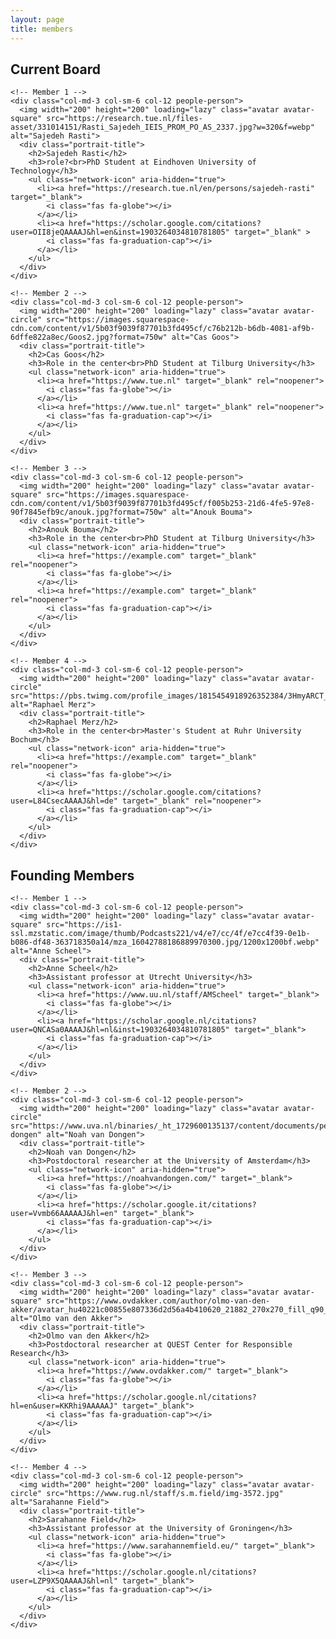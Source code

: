 ```yaml
---
layout: page
title: members
---
```


<div class="container">
  <div class="row justify-content-center people-widget">
    <div class="col-md-12 text-center">
      <h2 class="mb-4">Current Board</h2>
    </div>

    <!-- Member 1 -->
    <div class="col-md-3 col-sm-6 col-12 people-person">
      <img width="200" height="200" loading="lazy" class="avatar avatar-square" src="https://research.tue.nl/files-asset/331014151/Rasti_Sajedeh_IEIS_PROM_PO_AS_2337.jpg?w=320&f=webp" alt="Sajedeh Rasti">
      <div class="portrait-title">
        <h2>Sajedeh Rasti</h2>
        <h3>role?<br>PhD Student at Eindhoven University of Technology</h3>
        <ul class="network-icon" aria-hidden="true">
          <li><a href="https://research.tue.nl/en/persons/sajedeh-rasti" target="_blank">
            <i class="fas fa-globe"></i>
          </a></li>
          <li><a href="https://scholar.google.com/citations?user=OII8jeQAAAAJ&hl=en&inst=1903264034810781805" target="_blank" >
            <i class="fas fa-graduation-cap"></i>
          </a></li>
        </ul>
      </div>
    </div>

    <!-- Member 2 -->
    <div class="col-md-3 col-sm-6 col-12 people-person">
      <img width="200" height="200" loading="lazy" class="avatar avatar-circle" src="https://images.squarespace-cdn.com/content/v1/5b03f9039f87701b3fd495cf/c76b212b-b6db-4081-af9b-6dffe822a8ec/Goos2.jpg?format=750w" alt="Cas Goos">
      <div class="portrait-title">
        <h2>Cas Goos</h2>
        <h3>Role in the center<br>PhD Student at Tilburg University</h3>
        <ul class="network-icon" aria-hidden="true">
          <li><a href="https://www.tue.nl" target="_blank" rel="noopener">
            <i class="fas fa-globe"></i>
          </a></li>
          <li><a href="https://www.tue.nl" target="_blank" rel="noopener">
            <i class="fas fa-graduation-cap"></i>
          </a></li>
        </ul>
      </div>
    </div>

    <!-- Member 3 -->
    <div class="col-md-3 col-sm-6 col-12 people-person">
      <img width="200" height="200" loading="lazy" class="avatar avatar-square" src="https://images.squarespace-cdn.com/content/v1/5b03f9039f87701b3fd495cf/f005b253-21d6-4fe5-97e8-90f7845efb9c/anouk.jpg?format=750w" alt="Anouk Bouma">
      <div class="portrait-title">
        <h2>Anouk Bouma</h2>
        <h3>Role in the center<br>PhD Student at Tilburg University</h3>
        <ul class="network-icon" aria-hidden="true">
          <li><a href="https://example.com" target="_blank" rel="noopener">
            <i class="fas fa-globe"></i>
          </a></li>
          <li><a href="https://example.com" target="_blank" rel="noopener">
            <i class="fas fa-graduation-cap"></i>
          </a></li>
        </ul>
      </div>
    </div>

    <!-- Member 4 -->
    <div class="col-md-3 col-sm-6 col-12 people-person">
      <img width="200" height="200" loading="lazy" class="avatar avatar-circle" src="https://pbs.twimg.com/profile_images/1815454918926352384/3HmyARCT_400x400.jpg" alt="Raphael Merz">
      <div class="portrait-title">
        <h2>Raphael Merz/h2>
        <h3>Role in the center<br>Master's Student at Ruhr University Bochum</h3>
        <ul class="network-icon" aria-hidden="true">
          <li><a href="https://example.com" target="_blank" rel="noopener">
            <i class="fas fa-globe"></i>
          </a></li>
          <li><a href="https://scholar.google.com/citations?user=L84CsecAAAAJ&hl=de" target="_blank" rel="noopener">
            <i class="fas fa-graduation-cap"></i>
          </a></li>
        </ul>
      </div>
    </div>
  </div>
</div>




<div class="container">
  <div class="row justify-content-center people-widget">
    <div class="col-md-12 text-center">
      <h2 class="mb-4">Founding Members</h2>
    </div>

    <!-- Member 1 -->
    <div class="col-md-3 col-sm-6 col-12 people-person">
      <img width="200" height="200" loading="lazy" class="avatar avatar-square" src="https://is1-ssl.mzstatic.com/image/thumb/Podcasts221/v4/e7/cc/4f/e7cc4f39-0e1b-b086-df48-363718350a14/mza_16042788186889970300.jpg/1200x1200bf.webp" alt="Anne Scheel">
      <div class="portrait-title">
        <h2>Anne Scheel</h2>
        <h3>Assistant professor at Utrecht University</h3>
        <ul class="network-icon" aria-hidden="true">
          <li><a href="https://www.uu.nl/staff/AMScheel" target="_blank">
            <i class="fas fa-globe"></i>
          </a></li>
          <li><a href="https://scholar.google.nl/citations?user=QNCASa0AAAAJ&hl=nl&inst=1903264034810781805" target="_blank">
            <i class="fas fa-graduation-cap"></i>
          </a></li>
        </ul>
      </div>
    </div>

    <!-- Member 2 -->
    <div class="col-md-3 col-sm-6 col-12 people-person">
      <img width="200" height="200" loading="lazy" class="avatar avatar-circle" src="https://www.uva.nl/binaries/_ht_1729600135137/content/documents/personalpages/d/o/n.n.n.vandongen/n.n.n.van-dongen" alt="Noah van Dongen">
      <div class="portrait-title">
        <h2>Noah van Dongen</h2>
        <h3>Postdoctoral researcher at the University of Amsterdam</h3>
        <ul class="network-icon" aria-hidden="true">
          <li><a href="https://noahvandongen.com/" target="_blank">
            <i class="fas fa-globe"></i>
          </a></li>
          <li><a href="https://scholar.google.it/citations?user=Vvmb66AAAAAJ&hl=en" target="_blank">
            <i class="fas fa-graduation-cap"></i>
          </a></li>
        </ul>
      </div>
    </div>

    <!-- Member 3 -->
    <div class="col-md-3 col-sm-6 col-12 people-person">
      <img width="200" height="200" loading="lazy" class="avatar avatar-square" src="https://www.ovdakker.com/author/olmo-van-den-akker/avatar_hu40221c00855e807336d2d56a4b410620_21882_270x270_fill_q90_lanczos_center.jpg" alt="Olmo van den Akker">
      <div class="portrait-title">
        <h2>Olmo van den Akker</h2>
        <h3>Postdoctoral researcher at QUEST Center for Responsible Research</h3>
        <ul class="network-icon" aria-hidden="true">
          <li><a href="https://www.ovdakker.com/" target="_blank">
            <i class="fas fa-globe"></i>
          </a></li>
          <li><a href="https://scholar.google.nl/citations?hl=en&user=KKRhi9AAAAAJ" target="_blank">
            <i class="fas fa-graduation-cap"></i>
          </a></li>
        </ul>
      </div>
    </div>

    <!-- Member 4 -->
    <div class="col-md-3 col-sm-6 col-12 people-person">
      <img width="200" height="200" loading="lazy" class="avatar avatar-circle" src="https://www.rug.nl/staff/s.m.field/img-3572.jpg" alt="Sarahanne Field">
      <div class="portrait-title">
        <h2>Sarahanne Field</h2>
        <h3>Assistant professor at the University of Groningen</h3>
        <ul class="network-icon" aria-hidden="true">
          <li><a href="https://www.sarahannemfield.eu/" target="_blank">
            <i class="fas fa-globe"></i>
          </a></li>
          <li><a href="https://scholar.google.nl/citations?user=LZP9X5QAAAAJ&hl=nl" target="_blank">
            <i class="fas fa-graduation-cap"></i>
          </a></li>
        </ul>
      </div>
    </div>
  </div>
</div>
